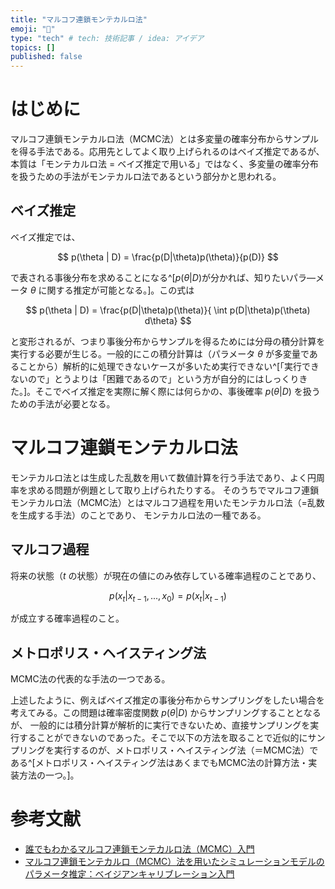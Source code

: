 ```yaml
---
title: "マルコフ連鎖モンテカルロ法"
emoji: "🎃"
type: "tech" # tech: 技術記事 / idea: アイデア
topics: []
published: false
---
```


# はじめに

マルコフ連鎖モンテカルロ法（MCMC法）とは多変量の確率分布からサンプルを得る手法である。応用先としてよく取り上げられるのはベイズ推定であるが、
本質は「モンテカルロ法 = ベイズ推定で用いる」ではなく、多変量の確率分布を扱うための手法がモンテカルロ法であるという部分かと思われる。

## ベイズ推定

ベイズ推定では、

$$
p(\theta | D) = \frac{p(D|\theta)p(\theta)}{p(D)}
$$

で表される事後分布を求めることになる^[$p(\theta|D)$が分かれば、知りたいパラ―メータ $\theta$ に関する推定が可能となる。]。この式は

$$
p(\theta | D) = \frac{p(D|\theta)p(\theta)}{ \int p(D|\theta)p(\theta) d\theta}
$$

と変形されるが、つまり事後分布からサンプルを得るためには分母の積分計算を実行する必要が生じる。一般的にこの積分計算は（パラメータ $\theta$ が多変量であることから）解析的に処理できないケースが多いため実行できない^[「実行できないので」とうよりは「困難であるので」という方が自分的にはしっくりきた。]。そこでベイズ推定を実際に解く際には何らかの、事後確率 $p(\theta|D)$ を扱うための手法が必要となる。


# マルコフ連鎖モンテカルロ法

モンテカルロ法とは生成した乱数を用いて数値計算を行う手法であり、よく円周率を求める問題が例題として取り上げられたりする。
そのうちでマルコフ連鎖モンテカルロ法（MCMC法）とはマルコフ過程を用いたモンテカルロ法（=乱数を生成する手法）のことであり、 モンテカルロ法の一種である。

## マルコフ過程

将来の状態（$t$ の状態）が現在の値にのみ依存している確率過程のことであり、

$$
p(x_t|x_{t-1},...,x_0) = p(x_t|x_{t-1})
$$

が成立する確率過程のこと。


## メトロポリス・ヘイスティング法

MCMC法の代表的な手法の一つである。

上述したように、例えばベイズ推定の事後分布からサンプリングをしたい場合を考えてみる。この問題は確率密度関数 $p(\theta|D)$ からサンプリングすることとなるが、 一般的には積分計算が解析的に実行できないため、直接サンプリングを実行することができないのであった。そこで以下の方法を取ることで近似的にサンプリングを実行するのが、メトロポリス・ヘイスティング法（＝MCMC法）である^[メトロポリス・ヘイスティング法はあくまでもMCMC法の計算方法・実装方法の一つ。]。


# 参考文献

- [誰でもわかるマルコフ連鎖モンテカルロ法（MCMC）入門](https://blog.deepblue-ts.co.jp/mcmc/mcmc_beginner/)
- [マルコフ連鎖モンテカルロ（MCMC）法を用いたシミュレーションモデルのパラメータ推定：ベイジアンキャリブレーション入門](https://www.jstage.jst.go.jp/article/seitai/59/2/59_KJ00005653152/_pdf)